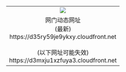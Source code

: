 ﻿<table>
  <tr></tr>
  <tr><td colspan=2 align=center><img src="https://d35ry59je9ykxy.cloudfront.net/Up/oGate.jpg" /></td></tr>
  <tr><td colspan=2 align=center>网门动态网址<br/>(最新)
<br>https://d35ry59je9ykxy.cloudfront.net
<br/><br/>(以下网址可能失效)
<br>https://d3mxju1xzfuya3.cloudfront.net
    </td>
  </tr>
</table>
